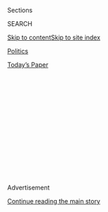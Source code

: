 <div id="app">

<div>

<div>

<div>

<div class="NYTAppHideMasthead css-1q2w90k e1suatyy0">

<div class="section css-ui9rw0 e1suatyy2">

<div class="css-eph4ug er09x8g0">

<div class="css-6n7j50">

</div>

<span class="css-1dv1kvn">Sections</span>

<div class="css-10488qs">

<span class="css-1dv1kvn">SEARCH</span>

</div>

[Skip to content](#site-content)[Skip to site
index](#site-index)

</div>

<div id="masthead-section-label" class="css-1wr3we4 eaxe0e00">

[Politics](https://www.nytimes.com/section/politics)

</div>

<div class="css-10698na e1huz5gh0">

</div>

</div>

<div id="masthead-bar-one" class="section hasLinks css-15hmgas e1csuq9d3">

<div class="css-uqyvli e1csuq9d0">

</div>

<div class="css-1uqjmks e1csuq9d1">

</div>

<div class="css-9e9ivx">

[](https://myaccount.nytimes.com/auth/login?response_type=cookie&client_id=vi)

</div>

<div class="css-1bvtpon e1csuq9d2">

[Today’s
Paper](https://www.nytimes.com/section/todayspaper)

</div>

</div>

</div>

</div>

<div data-aria-hidden="false">

<div id="site-content" data-role="main">

<div>

<div class="css-1aor85t" style="opacity:0.000000001;z-index:-1;visibility:hidden">

<div class="css-1hqnpie">

<div class="css-epjblv">

<span class="css-17xtcya">[Politics](/section/politics)</span><span class="css-x15j1o">|</span><span class="css-fwqvlz">The
Kansas Senate Primary Has Arrived, and the Anxiety Over Kobach Is
High</span>

</div>

<div class="css-k008qs">

<div class="css-1iwv8en">

<span class="css-18z7m18"></span>

<div>

</div>

</div>

<span class="css-1n6z4y">https://nyti.ms/2PnB6dY</span>

<div class="css-1705lsu">

<div class="css-4xjgmj">

<div class="css-4skfbu" data-role="toolbar" data-aria-label="Social Media Share buttons, Save button, and Comments Panel with current comment count" data-testid="share-tools">

  - 
  - 
  - 
  - 
    
    <div class="css-6n7j50">
    
    </div>

  - 

</div>

</div>

</div>

</div>

</div>

</div>

<div id="NYT_TOP_BANNER_REGION" class="css-13pd83m">

</div>

<div id="top-wrapper" class="css-1sy8kpn">

<div id="top-slug" class="css-l9onyx">

Advertisement

</div>

[Continue reading the main
story](#after-top)

<div class="ad top-wrapper" style="text-align:center;height:100%;display:block;min-height:250px">

<div id="top" class="place-ad" data-position="top" data-size-key="top">

</div>

</div>

<div id="after-top">

</div>

</div>

<div>

<div id="sponsor-wrapper" class="css-1hyfx7x">

<div id="sponsor-slug" class="css-19vbshk">

Supported by

</div>

[Continue reading the main
story](#after-sponsor)

<div id="sponsor" class="ad sponsor-wrapper" style="text-align:center;height:100%;display:block">

</div>

<div id="after-sponsor">

</div>

</div>

<div class="css-186x18t">

</div>

<div class="css-1vkm6nb ehdk2mb0">

# The Kansas Senate Primary Has Arrived, and the Anxiety Over Kobach Is High

</div>

Republicans worry that if Kris Kobach, a polarizing figure in the state,
wins the nomination, it would pave the way for Democrats to capture the
seat and perhaps gain control of the Senate.

<div class="css-79elbk" data-testid="photoviewer-wrapper">

<div class="css-z3e15g" data-testid="photoviewer-wrapper-hidden">

</div>

<div class="css-1a48zt4 ehw59r15" data-testid="photoviewer-children">

![<span class="css-16f3y1r e13ogyst0" data-aria-hidden="true">Kris
Kobach has been a controversial figure because of his severe views on
issues including immigration and voting
rights.</span><span class="css-cnj6d5 e1z0qqy90" itemprop="copyrightHolder"><span class="css-1ly73wi e1tej78p0">Credit...</span><span><span>John
Hanna/Associated
Press</span></span></span>](https://static01.nyt.com/images/2020/08/03/us/politics/3kansas-senate/merlin_175161510_f4c4d151-1bde-4939-8c87-e3f4369c7410-articleLarge.jpg?quality=75&auto=webp&disable=upscale)

</div>

</div>

<div class="css-18e8msd">

<div class="css-vp77d3 epjyd6m0">

<div class="css-hus3qt ey68jwv0" data-aria-hidden="true">

[![Katie
Glueck](https://static01.nyt.com/images/2020/01/29/reader-center/author-katie-glueck/author-katie-glueck-thumbLarge.png
"Katie Glueck")](https://www.nytimes.com/by/katie-glueck)

</div>

<div class="css-1baulvz">

By [<span class="css-1baulvz last-byline" itemprop="name">Katie
Glueck</span>](https://www.nytimes.com/by/katie-glueck)

</div>

</div>

  - 
    
    <div class="css-ld3wwf e16638kd2">
    
    Published Aug. 3, 2020Updated Aug. 4, 2020,
    <span class="css-epvm6">9:16 a.m.
    ET</span>
    
    </div>

  - 
    
    <div class="css-4xjgmj">
    
    <div class="css-pvvomx" data-role="toolbar" data-aria-label="Social Media Share buttons, Save button, and Comments Panel with current comment count" data-testid="share-tools">
    
      - 
      - 
      - 
      - 
        
        <div class="css-6n7j50">
        
        </div>
    
      - 
    
    </div>
    
    </div>

</div>

</div>

<div class="section meteredContent css-1r7ky0e" name="articleBody" itemprop="articleBody">

<div class="css-1fanzo5 StoryBodyCompanionColumn">

<div class="css-53u6y8">

Republican anxieties about control of the Senate are reaching new
heights this week as the [Kansas Senate
primary](https://www.nytimes.com/2020/08/04/us/elections/primary-election-michigan-arizona-kansas.html)
hurtles to a close, amid [fears in
Washington](https://www.nytimes.com/2020/07/30/us/politics/kansas-senate-kobach-trump.html)
that the firebrand candidate and staunch Trump supporter Kris Kobach
could win the nomination but lose a longtime red seat in November.

As the national political environment has worsened for the G.O.P.,
putting a number of traditionally safe conservative seats into play,
many Republicans have grown especially focused on Kansas — and concerned
that if Mr. Kobach, a polarizing figure in the state, wins on Tuesday,
Democrats could take the seat and perhaps gain control of the Senate.

“A Kobach candidacy could put Schumer one step closer to becoming the
leader,” said Scott W. Reed, the senior political strategist at the U.S.
Chamber of Commerce, referring to the Senate minority leader, Chuck
Schumer. Mr. Reed’s group is supporting Representative Roger Marshall in
the primary contest.

The primary is one of several high-profile contests that will unfold
across the country on Tuesday, including the race for the seat of
[Representative Rashida
Tlaib](https://www.nytimes.com/2020/07/18/us/rashida-tlaib-brenda-jones-primary.html),
the prominent progressive Michigan congresswoman, and [a sheriff’s
race](https://www.nytimes.com/2020/08/02/us/politics/arizona-election-joe-arpaio.html)
in Maricopa County, Ariz., where the immigration hard-liner Joe Arpaio
is running for his former position.

</div>

</div>

<div class="css-1fanzo5 StoryBodyCompanionColumn">

<div class="css-53u6y8">

Mr. Kobach, the former Kansas secretary of state who has run for office
[multiple
times](https://www.nytimes.com/2017/06/13/magazine/the-man-behind-trumps-voter-fraud-obsession.html),
has long been a controversial figure because of his severe views on
issues including immigration and voting rights. He has cultivated a
devoted conservative following but also discomfited many more moderate
Republicans in the process.

His [2018 run for
governor](https://www.nytimes.com/2018/11/06/us/laura-kelly-wins-kansas-governors-race.html)
— he eked out a primary win with [President Trump’s
endorsement](https://www.nytimes.com/2018/08/06/us/politics/kris-kobach-trump-kansas.html),
only to lose to Democrat Laura Kelly in the general election — further
convinced some party leaders that he would uniquely endanger the Senate
seat this year, a fear backed by Senate Republican polling. It’s a
conviction [he
dismisses](https://www.nytimes.com/2020/07/30/us/politics/kansas-senate-kobach-trump.html)
as “establishment” angst.

Mr. Kobach is running in a crowded Republican field against candidates
including Mr. Marshall and [Bob
Hamilton](https://www.kansascity.com/news/politics-government/article244374532.html),
a businessman who started a successful plumbing company and has lent his
campaign several million dollars (tagline: “Send in a plumber to drain
the swamp.”). All three have spent time campaigning in person across the
state in recent days. Mr. Marshall embarked on what he called a
“campaign countdown tour,” and Mr. Kobach has been hosting events
centered around discussing the Constitution.

Strategists studying the race described a close and fluid contest, and
they headed into Primary Day with uncertainty about the outcome. Some
were also [bracing for a slow tabulation of the
results](https://www.kansascity.com/news/politics-government/election/article244625722.html)
to account for large numbers of mail-in ballots.

It has been 88 years since Kansas [sent a
Democrat](https://www.nytimes.com/2020/05/30/us/politics/kansas-senate-kobach.html)
to the U.S. Senate, and the state remains fundamentally conservative
terrain. But top Republicans acknowledge that at a challenging moment
for their party — as Mr. Trump faces strong disapproval for his handling
of the coronavirus crisis — Kansas is not a sure bet in a general
election Senate race, especially if a well-known and polarizing
candidate is on the ticket.

</div>

</div>

<div class="css-1fanzo5 StoryBodyCompanionColumn">

<div class="css-53u6y8">

Still, Mr. Trump remains overwhelmingly popular with the Republican base
— he won the state by more than 20 percentage points in 2016 — and party
leaders have implored him to endorse Mr. Marshall, whom they consider
the strongest potential candidate in a general election. But he has so
far stayed on the sidelines, stoking [tensions between Capitol Hill and
the White
House.](https://www.nytimes.com/2020/07/30/us/politics/kansas-senate-kobach-trump.html)

The primary battle has been extraordinarily negative, defined by a
seemingly constant stream of attack ads leveled on television and in
mailers sent to
voters.

</div>

</div>

<div class="css-79elbk" data-testid="photoviewer-wrapper">

<div class="css-z3e15g" data-testid="photoviewer-wrapper-hidden">

</div>

<div class="css-1a48zt4 ehw59r15" data-testid="photoviewer-children">

![<span class="css-16f3y1r e13ogyst0" data-aria-hidden="true">Representative
Roger Marshall is considered the strongest potential candidate by the
Republican
base.</span><span class="css-cnj6d5 e1z0qqy90" itemprop="copyrightHolder"><span class="css-1ly73wi e1tej78p0">Credit...</span><span>John
Hanna/Associated
Press</span></span>](https://static01.nyt.com/images/2020/08/03/us/politics/03kansas-senate2/merlin_175109784_09abb60b-d058-4d6a-b21f-09809903bc82-articleLarge.jpg?quality=75&auto=webp&disable=upscale)

</div>

</div>

<div class="css-1fanzo5 StoryBodyCompanionColumn">

<div class="css-53u6y8">

Mr. Marshall, who represents the “Big First” District in western Kansas
— a sprawling seat that often propels statewide Republican victors —
has made clear through his own advertising that the size of the field is
of great concern. He has singled out in particular Mr. Hamilton and Dave
Lindstrom, a businessman and former Kansas City Chiefs player, trying to
convince Kansans that supporting those candidates would divide the vote
and aid Mr. Kobach.

“Bob Hamilton + Dave Lindstrom = Kris Kobach,” read one mailer from Mr.
Marshall’s campaign, the letters sketched on an image of a chalkboard.
“Math can be complicated — elections shouldn’t be. A vote for Hamilton
or Lindstrom is a vote for Kris Kobach.”

The winner of the primary is expected to face State Senator Barbara
Bollier, a retired anesthesiologist who [until recently was a
Republican](https://www.kansas.com/news/politics-government/article222990385.html),
and did not have a significant primary battle of her own.

“Most of the ads that have been run on the Republican side are negative
and getting more negative by the moment, so there’s a lot of collateral
damage that will be left on the playing field,” said former Gov.
Kathleen Sebelius, a Democrat. “It’s always nice in a situation like
this to have the opportunity — which Barbara, I think, is taking great
advantage of — to introduce herself in a very positive way. To use this
time, without a primary opponent, to make sure she’s known, gets to
define herself, before Republicans come after her.”

</div>

</div>

<div class="css-1fanzo5 StoryBodyCompanionColumn">

<div class="css-53u6y8">

Certainly, Ms. Sebelius acknowledged, running statewide in Kansas is a
challenge for any Democrat.

For many religious conservatives, voting for a Democrat is a nonstarter
because of their opposition to abortion rights and desire to see
conservative Supreme Court justices appointed. And plenty of more
centrist, business-oriented voters who recoil from Mr. Trump’s
incendiary style are nevertheless reluctant to see a Democratic majority
in the Senate.

But the [moderate suburbs in the Kansas City
area](https://www.nytimes.com/2020/05/30/us/politics/kansas-senate-kobach.html),
where Ms. Bollier lives, have moved away from the Republican Party in
the Trump era. And some Republicans are concerned that she has benefited
from the internecine warfare on their side of the aisle, making her more
resilient against the ultimate nominee.

“We had a crowded primary,” acknowledged Chairman Mike Kuckelman of the
Kansas Republican Party, who is still optimistic about keeping the seat
in November. “It cost a lot of money that could have been used in the
general. It’s taken up a lot of time. But that’s the way it goes. I wish
it’d been otherwise. I think we’re ready to get it all behind us.”

</div>

</div>

<div>

</div>

</div>

<div>

</div>

<div>

</div>

<div>

</div>

<div>

<div id="bottom-wrapper" class="css-1ede5it">

<div id="bottom-slug" class="css-l9onyx">

Advertisement

</div>

[Continue reading the main
story](#after-bottom)

<div id="bottom" class="ad bottom-wrapper" style="text-align:center;height:100%;display:block;min-height:90px">

</div>

<div id="after-bottom">

</div>

</div>

</div>

</div>

</div>

## Site Index

<div>

</div>

## Site Information Navigation

  - [© <span>2020</span> <span>The New York Times
    Company</span>](https://help.nytimes.com/hc/en-us/articles/115014792127-Copyright-notice)

<!-- end list -->

  - [NYTCo](https://www.nytco.com/)
  - [Contact
    Us](https://help.nytimes.com/hc/en-us/articles/115015385887-Contact-Us)
  - [Work with us](https://www.nytco.com/careers/)
  - [Advertise](https://nytmediakit.com/)
  - [T Brand Studio](http://www.tbrandstudio.com/)
  - [Your Ad
    Choices](https://www.nytimes.com/privacy/cookie-policy#how-do-i-manage-trackers)
  - [Privacy](https://www.nytimes.com/privacy)
  - [Terms of
    Service](https://help.nytimes.com/hc/en-us/articles/115014893428-Terms-of-service)
  - [Terms of
    Sale](https://help.nytimes.com/hc/en-us/articles/115014893968-Terms-of-sale)
  - [Site
    Map](https://spiderbites.nytimes.com)
  - [Help](https://help.nytimes.com/hc/en-us)
  - [Subscriptions](https://www.nytimes.com/subscription?campaignId=37WXW)

</div>

</div>

</div>

</div>
